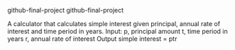 github-final-project
github-final-project

A calculator that calculates simple interest given principal, annual rate of interest and time period in years. Input: p, principal amount t, time period in years r, annual rate of interest Output simple interest = ptr
